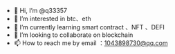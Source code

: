 - 👋 Hi, I’m @q33357
- 👀 I’m interested in btc、eth
- 🌱 I’m currently learning smart contract 、NFT 、DEFI
- 💞️ I’m looking to collaborate on blockchain
- 📫 How to reach me by email ：1043898730@qq.com

<!---
q33357/q33357 is a ✨ special ✨ repository because its `README.md` (this file) appears on your GitHub profile.
You can click the Preview link to take a look at your changes.
--->
